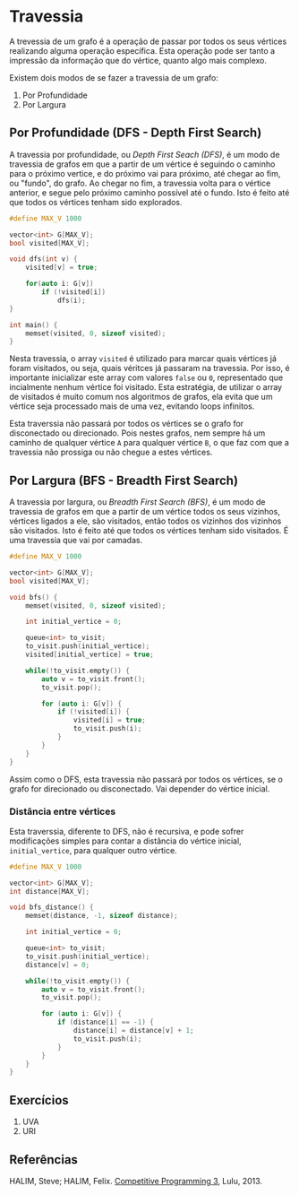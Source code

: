Travessia
=========

A trevessia de um grafo é a operação de passar por todos os seus vértices realizando
alguma operação específica. Esta operação pode ser tanto a impressão da informação
que do vértice, quanto algo mais complexo.

Existem dois modos de se fazer a travessia de um grafo:

1. Por Profundidade
1. Por Largura

## Por Profundidade (DFS - Depth First Search)

A travessia por profundidade, ou _Depth First Seach (DFS)_, é um modo de travessia
de grafos em que a partir de um vértice é seguindo o caminho para o próximo vertice,
e do próximo vai para próximo, até chegar ao fim, ou "fundo", do grafo. Ao chegar no
fim, a travessia volta para o vértice anterior, e segue pelo próximo caminho possível
até o fundo. Isto é feito até que todos os vértices tenham sido explorados.

```cpp
#define MAX_V 1000

vector<int> G[MAX_V];
bool visited[MAX_V];

void dfs(int v) {
    visited[v] = true;

    for(auto i: G[v])
        if (!visited[i])
            dfs(i);
}

int main() {
    memset(visited, 0, sizeof visited);
}
```

Nesta travessia, o array `visited` é utilizado para marcar quais vértices já foram
visitados, ou seja, quais véritces já passaram na travessia. Por isso, é importante
inicializar este array com valores `false` ou `0`, representado que incialmente
nenhum vértice foi visitado. Esta estratégia, de utilizar o array de visitados
é muito comum nos algoritmos de grafos, ela evita que um vértice seja processado
mais de uma vez, evitando loops infinitos.

Esta traverssia não passará por todos os vértices se o grafo for disconectado ou
direcionado. Pois nestes grafos, nem sempre há um caminho de qualquer vértice `A`
para qualquer vértice `B`, o que faz com que a travessia não prossiga ou não chegue
a estes vértices.

## Por Largura (BFS - Breadth First Search)

A travessia por largura, ou _Breadth First Search (BFS)_, é um modo de travessia
de grafos em que a partir de um vértice todos os seus vizinhos, vértices ligados
a ele, são visitados, então todos os vizinhos dos vizinhos são visitados. Isto
é feito até que todos os vértices tenham sido visitados. É uma travessia que
vai por camadas.

```cpp
#define MAX_V 1000

vector<int> G[MAX_V];
bool visited[MAX_V];

void bfs() {
    memset(visited, 0, sizeof visited);

    int initial_vertice = 0;

    queue<int> to_visit;
    to_visit.push(initial_vertice);
    visited[initial_vertice] = true;

    while(!to_visit.empty()) {
        auto v = to_visit.front();
        to_visit.pop();

        for (auto i: G[v]) {
            if (!visited[i]) {
                visited[i] = true;
                to_visit.push(i);
            }
        }
    }
}
```

Assim como o DFS, esta travessia não passará por todos os vértices, se o grafo for
direcionado ou disconectado. Vai depender do vértice inicial.

### Distância entre vértices

Esta traverssia, diferente to DFS, não é recursiva, e pode sofrer modificações
simples para contar a distância do vértice inicial, `initial_vertice`, para qualquer
outro vértice.

```cpp
#define MAX_V 1000

vector<int> G[MAX_V];
int distance[MAX_V];

void bfs_distance() {
    memset(distance, -1, sizeof distance);

    int initial_vertice = 0;

    queue<int> to_visit;
    to_visit.push(initial_vertice);
    distance[v] = 0;

    while(!to_visit.empty()) {
        auto v = to_visit.front();
        to_visit.pop();

        for (auto i: G[v]) {
            if (distance[i] == -1) {
                distance[i] = distance[v] + 1;
                to_visit.push(i);
            }
        }
    }
}
```

## Exercícios

1. UVA
1. URI

## Referências

HALIM, Steve; HALIM, Felix. [Competitive Programming 3](http://cpbook.net/), Lulu, 2013.
